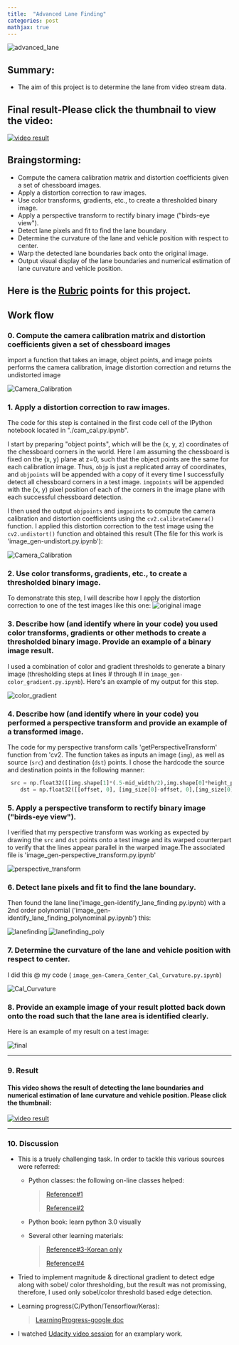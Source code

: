```yaml
---
title:  "Advanced Lane Finding"
categories: post
mathjax: true
---
```

![advanced_lane](https://github.com/SeokLeeUS/seokleeus.github.io/raw/master/_images/_advanced_lane/advanced_lane.gif)
## Summary:
- The aim of this project is to determine the lane from video stream data.
 
## Final result-Please click the thumbnail to view the video:
[![video result](https://img.youtube.com/vi/w1pMOmGl-lU/hqdefault.jpg)](https://youtu.be/w1pMOmGl-lU) 
 
## Braingstorming:

* Compute the camera calibration matrix and distortion coefficients given a set of chessboard images.
* Apply a distortion correction to raw images.
* Use color transforms, gradients, etc., to create a thresholded binary image.
* Apply a perspective transform to rectify binary image ("birds-eye view").
* Detect lane pixels and fit to find the lane boundary.
* Determine the curvature of the lane and vehicle position with respect to center.
* Warp the detected lane boundaries back onto the original image.
* Output visual display of the lane boundaries and numerical estimation of lane curvature and vehicle position.

[//]: # (Image References)

[image1]: ./examples/undistort_output.png "Undistorted"
[image2]: ./test_images/test1.jpg "Road Transformed"
[image3]: ./examples/binary_combo_example.jpg "Binary Example"
[image4]: ./examples/warped_straight_lines.jpg "Warp Example"
[image5]: ./examples/color_fit_lines.jpg "Fit Visual"
[image6]: ./examples/example_output.jpg "Output"
[video1]: ./project_video.mp4 "Video"

## Here is the [Rubric](https://review.udacity.com/#!/rubrics/571/view) points for this project.  

## Work flow

### **0. Compute the camera calibration matrix and distortion coefficients given a set of chessboard images**

import a function that takes an image, object points, and image points performs the camera calibration, image distortion correction and 
returns the undistorted image

![Camera_Calibration](https://github.com/SeokLeeUS/seokleeus.github.io/raw/master/_images/_advanced_lane/camera_cal/corners_found8.jpg)


### **1. Apply a distortion correction to raw images.**

The code for this step is contained in the first code cell of the IPython notebook located in "./cam_cal.py.ipynb". 

I start by preparing "object points", which will be the (x, y, z) coordinates of the chessboard corners in the world. Here I am assuming the chessboard is fixed on the (x, y) plane at z=0, such that the object points are the same for each calibration image.  Thus, `objp` is just a replicated array of coordinates, and `objpoints` will be appended with a copy of it every time I successfully detect all chessboard corners in a test image.  `imgpoints` will be appended with the (x, y) pixel position of each of the corners in the image plane with each successful chessboard detection.  

I then used the output `objpoints` and `imgpoints` to compute the camera calibration and distortion coefficients using the `cv2.calibrateCamera()` function.  I applied this distortion correction to the test image using the `cv2.undistort()` function and obtained this result (The file for this work is 'image_gen-undistort.py.ipynb'): 

![Camera_Calibration](https://github.com/SeokLeeUS/seokleeus.github.io/raw/master/_images/_advanced_lane/test_images/undistort0.jpg)

### **2. Use color transforms, gradients, etc., to create a thresholded binary image.**

To demonstrate this step, I will describe how I apply the distortion correction to one of the test images like this one:
![original image](https://github.com/SeokLeeUS/seokleeus.github.io/raw/master/_images/_advanced_lane/test_images/undistort2.jpg)

### **3. Describe how (and identify where in your code) you used color transforms, gradients or other methods to create a thresholded binary image.  Provide an example of a binary image result.**

I used a combination of color and gradient thresholds to generate a binary image (thresholding steps at lines # through # in `image_gen-color_gradient.py.ipynb`).  Here's an example of my output for this step. 

![color_gradient](https://github.com/SeokLeeUS/seokleeus.github.io/raw/master/_images/_advanced_lane/test_images/color_gradient2.jpg)

### **4. Describe how (and identify where in your code) you performed a perspective transform and provide an example of a transformed image.** 

The code for my perspective transform calls 'getPerspectiveTransform' function from 'cv2. The function takes as inputs an image (`img`), as well as source (`src`) and destination (`dst`) points.  I chose the hardcode the source and destination points in the following manner:

```python
 src = np.float32([[img.shape[1]*(.5-mid_width/2),img.shape[0]*height_pct],[img.shape[1]*(.5+mid_width/2),img.shape[0]*height_pct],[img.shape[1]*(.5+bot_width/2),img.shape[0]*bottom_trim],[img.shape[1]*(.5-bot_width/2),img.shape[0]*bottom_trim]])
    dst = np.float32([[offset, 0], [img_size[0]-offset, 0],[img_size[0]-offset, img_size[1]],[offset, img_size[1]]])
```
### **5. Apply a perspective transform to rectify binary image ("birds-eye view").**

I verified that my perspective transform was working as expected by drawing the `src` and `dst` points onto a test image and its warped counterpart to verify that the lines appear parallel in the warped image.The associated file is 'image_gen-perspective_transform.py.ipynb'

![perspective_transform](https://github.com/SeokLeeUS/seokleeus.github.io/raw/master/_images/_advanced_lane/test_images/perspective_transform2.jpg)

### **6. Detect lane pixels and fit to find the lane boundary.**

Then found the lane line('image_gen-identify_lane_finding.py.ipynb) with a 2nd order polynomial ('image_gen-identify_lane_finding_polynominal.py.ipynb') this:

![lanefinding](https://github.com/SeokLeeUS/seokleeus.github.io/raw/master/_images/_advanced_lane/test_images/identify_lane_finding2.jpg)
![lanefinding_poly](https://github.com/SeokLeeUS/seokleeus.github.io/raw/master/_images/_advanced_lane/test_images/identify_lane_finding_polyfit2.jpg)

### **7. Determine the curvature of the lane and vehicle position with respect to center.**

I did this @ my code ( `image_gen-Camera_Center_Cal_Curvature.py.ipynb`)

![Cal_Curvature](https://github.com/SeokLeeUS/seokleeus.github.io/raw/master/_images/_advanced_lane/test_images/cal_curvature2.jpg)

### **8. Provide an example image of your result plotted back down onto the road such that the lane area is identified clearly.**

Here is an example of my result on a test image:

![final](https://github.com/SeokLeeUS/seokleeus.github.io/raw/master/_images/_advanced_lane/test_images/final2.jpg)

---

### **9. Result** 

#### This video shows the result of detecting the lane boundaries and numerical estimation of lane curvature and vehicle position. Please click the thumbnail:

[![video result](https://img.youtube.com/vi/w1pMOmGl-lU/hqdefault.jpg)](https://youtu.be/w1pMOmGl-lU) 

---

### **10. Discussion**

- This is a truely challenging task. 
In order to tackle this various sources were referred:

  - Python classes: the following on-line classes helped:
    >[Reference#1](https://www.udemy.com/complete-python-bootcamp/)
    >
    >[Reference#2](https://www.coursera.org/specializations/python)

  - Python book:
learn python 3.0 visually

  - Several other learning materials:
    >[Reference#3-Korean only](https://wikidocs.net/book/110)
    >
    >[Reference#4](https://www.youtube.com/playlist?list=PLEA1FEF17E1E5C0DA)

- Tried to implement magnitude & directional gradient to detect edge along with sobel/ color thresholding, but the result was not promissing, therefore, I used only sobel/color threshold based edge detection. 

- Learning progress(C/Python/Tensorflow/Keras): 

  >[LearningProgress-google doc](https://docs.google.com/spreadsheets/d/1ZMtaS0Ifh5b9AcZpMV0RAKk8vmG7To65acA2ZQdAIHE/edit?usp=sharing)

- I watched [Udacity video session](https://www.youtube.com/watch?v=vWY8YUayf9Q&feature=youtu.be) for an examplary work. 





